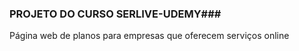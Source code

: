 ### PROJETO DO CURSO SERLIVE-UDEMY###
Página web de planos para empresas que oferecem serviços online
